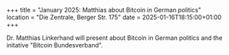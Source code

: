 +++
title = "January 2025: Matthias about Bitcoin in German politics"
location = "Die Zentrale, Berger Str. 175"
date = 2025-01-16T18:15:00+01:00
+++

Dr. Matthias Linkerhand will present about Bitcoin in German politics and the initative "Bitcoin Bundesverband".
